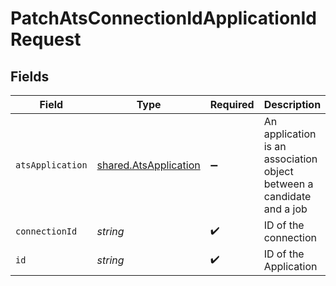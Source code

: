 # PatchAtsConnectionIdApplicationIdRequest


## Fields

| Field                                                                 | Type                                                                  | Required                                                              | Description                                                           |
| --------------------------------------------------------------------- | --------------------------------------------------------------------- | --------------------------------------------------------------------- | --------------------------------------------------------------------- |
| `atsApplication`                                                      | [shared.AtsApplication](../../models/shared/atsapplication.md)        | :heavy_minus_sign:                                                    | An application is an association object between a candidate and a job |
| `connectionId`                                                        | *string*                                                              | :heavy_check_mark:                                                    | ID of the connection                                                  |
| `id`                                                                  | *string*                                                              | :heavy_check_mark:                                                    | ID of the Application                                                 |